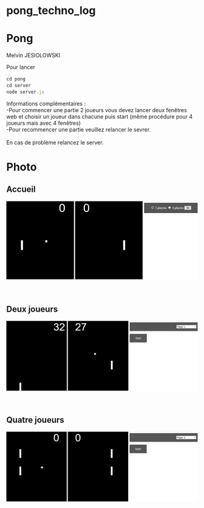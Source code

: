 # pong_techno_log
<h1>Pong</h1>
</h1>Melvin JESIOLOWSKI</h2>

Pour lancer 
```javascript
cd pong
cd server
node server.js 
```
Informations complémentaires :
<br>
-Pour commencer une partie 2 joueurs vous devez lancer deux fenêtres web et choisir un joueur dans chacune puis start (même procédure pour 4 joueurs mais avec 4 fenêtres)
<br>
-Pour recommencer une partie veuillez relancer le sevrer.
<br></br>
En cas de problème relancez le server.

<H1>Photo</H1>
<H2>Accueil</H2>

![Alt text](/Image/pongAccueil.PNG?raw=true "Accueil")

<br>
<H2>Deux joueurs</H2>

![Alt text](/Image/pong2.PNG?raw=true "2 joueurs")

<br>
<H2>Quatre joueurs</H2>

![Alt text](/Image/pong4.PNG?raw=true "4 joueurs")